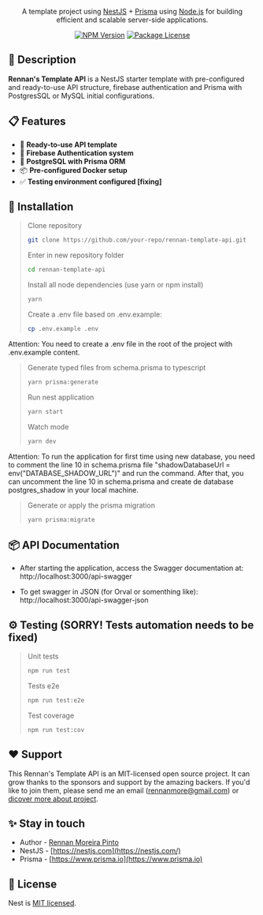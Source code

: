 

<div>
  <p align="center">A template project using <a href="https://nestjs.com" target="_blank">NestJS</a> + <a href="https://www.prisma.io" target="_blank">Prisma</a> using <a href="http://nodejs.org" target="_blank">Node.js</a> for building efficient and scalable server-side applications.</p>
  <p align="center">
    <a href="https://www.npmjs.com/~nestjscore" target="_blank"><img src="https://img.shields.io/npm/v/@nestjs/core.svg" alt="NPM Version" /></a>
    <a href="https://www.npmjs.com/~nestjscore" target="_blank"><img src="https://img.shields.io/npm/l/@nestjs/core.svg" alt="Package License" /></a>
  </p>
</div>

## 📄 Description

**Rennan's Template API** is a NestJS starter template with pre-configured and  ready-to-use API structure, firebase authentication and Prisma with PostgresSQL or MySQL initial configurations.

## 📋 Features

- 🚀 **Ready-to-use API template**
- 🔐 **Firebase Authentication system**
- 🐘 **PostgreSQL with Prisma ORM**
- 📦 **Pre-configured Docker setup**
- ✅ **Testing environment configured [fixing]**

## 🔧 Installation

> Clone repository
> ```sh
> git clone https://github.com/your-repo/rennan-template-api.git
> ```
> Enter in new repository folder
> ```sh
> cd rennan-template-api
> ```
> Install all node dependencies (use yarn or npm install)
> ```sh
> yarn
> ```
> Create a .env file based on .env.example:
> ```sh
> cp .env.example .env
> ```

Attention: You need to create a .env file in the root of the project with .env.example content.

> Generate typed files from schema.prisma to typescript
> ```sh
> yarn prisma:generate
> ```
> Run nest application
> ```sh
> yarn start
> ```
> Watch mode
> ```sh
> yarn dev
> ```

Attention: To run the application for first time using new database, you need to comment the line 10 in schema.prisma file "shadowDatabaseUrl = env("DATABASE_SHADOW_URL")" and run the command. After that, you can uncomment the line 10 in schema.prisma and create de database postgres_shadow in your local machine.

> Generate or apply the prisma migration
> ```sh
> yarn prisma:migrate
> ```

## 📦 API Documentation
* After starting the application, access the Swagger documentation at: http://localhost:3000/api-swagger

* To get swagger in JSON (for Orval or somenthing like): http://localhost:3000/api-swagger-json


## ⚙️ Testing (SORRY! Tests automation needs to be fixed)

> Unit tests
> ```sh
> npm run test
> ```
> Tests e2e
> ```sh
> npm run test:e2e
> ```
> Test coverage
> ```sh
> npm run test:cov
> ```

## ❤️ Support

This Rennan's Template API is an MIT-licensed open source project. It can grow thanks to the sponsors and support by the amazing backers. If you'd like to join them, please send me an email (rennanmore@gmail.com) or [dicover more about project](https://github.com/rennanmoreira/rennan-template-api).

## ✨ Stay in touch

- Author - [Rennan Moreira Pinto](https://www.linkedin.com/in/rennanmoreira/)
- NestJS - [https://nestjs.com](https://nestjs.com/)
- Prisma - [https://www.prisma.io](https://www.prisma.io)

## 📜 License

Nest is [MIT licensed](LICENSE).
